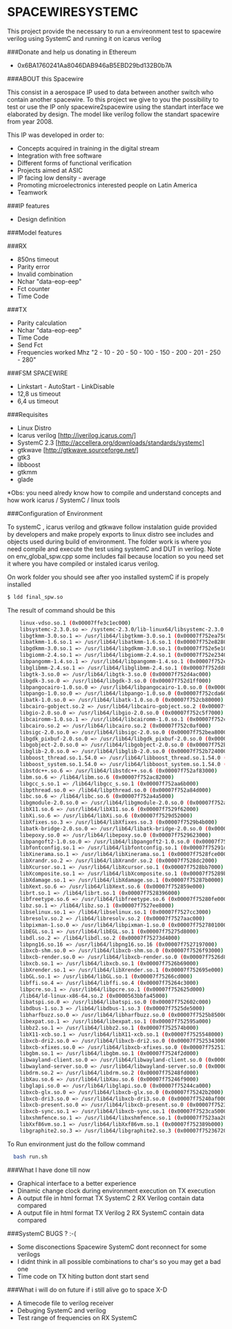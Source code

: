 # SPACEWIRESYSTEMC
This project provide the necessary to run a envireonment test to spacewire verilog using SystemC and running it on icarus verilog

###Donate and help us donating in Ethereum

 - 0x6BA1760241Aa8046DAB946aB5EBD29bd132B0b7A

###ABOUT this Spacewire

This consist in a aerospace IP used to data between another switch who contain another spacewire. To this project we give to you the possibility to test or use the IP only spacewire2spacewire using the standart interface we elaborated by design. The model like verilog follow the standart spacewire from year 2008.

 This IP was developed in order to:

  - Concepts acquired in training in the digital stream
  - Integration with free software
  - Different forms of functional verification
  - Projects aimed at ASIC
  - IP facing low density - average
  - Promoting microelectronics interested people on Latin America
  - Teamwork

###IP features
 - Design definition

###Model features

###RX 
 - 850ns timeout
 - Parity error
 - Invalid combination
 - Nchar "data-eop-eep"
 - Fct counter
 - Time Code

###TX 
 - Parity calculation
 - Nchar "data-eop-eep"
 - Time Code
 - Send Fct
 - Frequencies worked Mhz "2 - 10 - 20 - 50 - 100 - 150 - 200 - 201 - 250 - 280"

###FSM SPACEWIRE
 - Linkstart - AutoStart - LinkDisable
 - 12,8 us timeout
 - 6,4  us timeout

###Requisites

 - Linux Distro
 - Icarus verilog [http://iverilog.icarus.com/]
 - SystemC 2.3 [http://accellera.org/downloads/standards/systemc]
 - gtkwave [http://gtkwave.sourceforge.net/]
 - gtk3
 - libboost
 - gtkmm
 - glade

*Obs: you need alredy know how to compile and understand concepts and how work icarus / SystemC / linux tools

###Configuration of Environment

To systemC , icarus verilog and gtkwave follow instalation guide provided by developers and make propely exports to linux distro see includes and objects used during build of environment. The folder work is where you need compile and execute the test using systemC and DUT in verilog. Note on env_global_spw.cpp some includes fail because location so you need set it where you have compiled or instaled icarus verilog. 

On work folder you should see after yoo installed systemC if is propely installed

```sh
$ ldd final_spw.so
```

The result of command should be this 

```sh
	linux-vdso.so.1 (0x00007ffe3c1ec000)
	libsystemc-2.3.0.so => /systemc-2.3.0/lib-linux64/libsystemc-2.3.0.so (0x00007f752f1ef000)
	libgtkmm-3.0.so.1 => /usr/lib64/libgtkmm-3.0.so.1 (0x00007f752ea75000)
	libatkmm-1.6.so.1 => /usr/lib64/libatkmm-1.6.so.1 (0x00007f752e828000)
	libgdkmm-3.0.so.1 => /usr/lib64/libgdkmm-3.0.so.1 (0x00007f752e5e1000)
	libgiomm-2.4.so.1 => /usr/lib64/libgiomm-2.4.so.1 (0x00007f752e234000)
	libpangomm-1.4.so.1 => /usr/lib64/libpangomm-1.4.so.1 (0x00007f752e006000)
	libglibmm-2.4.so.1 => /usr/lib64/libglibmm-2.4.so.1 (0x00007f752dd8c000)
	libgtk-3.so.0 => /usr/lib64/libgtk-3.so.0 (0x00007f752d4ac000)
	libgdk-3.so.0 => /usr/lib64/libgdk-3.so.0 (0x00007f752d1ff000)
	libpangocairo-1.0.so.0 => /usr/lib64/libpangocairo-1.0.so.0 (0x00007f752cff2000)
	libpango-1.0.so.0 => /usr/lib64/libpango-1.0.so.0 (0x00007f752cda6000)
	libatk-1.0.so.0 => /usr/lib64/libatk-1.0.so.0 (0x00007f752cb80000)
	libcairo-gobject.so.2 => /usr/lib64/libcairo-gobject.so.2 (0x00007f752c977000)
	libgio-2.0.so.0 => /usr/lib64/libgio-2.0.so.0 (0x00007f752c5f7000)
	libcairomm-1.0.so.1 => /usr/lib64/libcairomm-1.0.so.1 (0x00007f752c3d1000)
	libcairo.so.2 => /usr/lib64/libcairo.so.2 (0x00007f752c0af000)
	libsigc-2.0.so.0 => /usr/lib64/libsigc-2.0.so.0 (0x00007f752bea8000)
	libgdk_pixbuf-2.0.so.0 => /usr/lib64/libgdk_pixbuf-2.0.so.0 (0x00007f752bc85000)
	libgobject-2.0.so.0 => /usr/lib64/libgobject-2.0.so.0 (0x00007f752ba34000)
	libglib-2.0.so.0 => /usr/lib64/libglib-2.0.so.0 (0x00007f752b724000)
	libboost_thread.so.1.54.0 => /usr/lib64/libboost_thread.so.1.54.0 (0x00007f752b50c000)
	libboost_system.so.1.54.0 => /usr/lib64/libboost_system.so.1.54.0 (0x00007f752b308000)
	libstdc++.so.6 => /usr/lib64/libstdc++.so.6 (0x00007f752af83000)
	libm.so.6 => /lib64/libm.so.6 (0x00007f752ac82000)
	libgcc_s.so.1 => /lib64/libgcc_s.so.1 (0x00007f752aa6b000)
	libpthread.so.0 => /lib64/libpthread.so.0 (0x00007f752a84d000)
	libc.so.6 => /lib64/libc.so.6 (0x00007f752a4a5000)
	libgmodule-2.0.so.0 => /usr/lib64/libgmodule-2.0.so.0 (0x00007f752a2a0000)
	libX11.so.6 => /usr/lib64/libX11.so.6 (0x00007f7529f62000)
	libXi.so.6 => /usr/lib64/libXi.so.6 (0x00007f7529d52000)
	libXfixes.so.3 => /usr/lib64/libXfixes.so.3 (0x00007f7529b4b000)
	libatk-bridge-2.0.so.0 => /usr/lib64/libatk-bridge-2.0.so.0 (0x00007f752991d000)
	libepoxy.so.0 => /usr/lib64/libepoxy.so.0 (0x00007f7529623000)
	libpangoft2-1.0.so.0 => /usr/lib64/libpangoft2-1.0.so.0 (0x00007f752940e000)
	libfontconfig.so.1 => /usr/lib64/libfontconfig.so.1 (0x00007f75291d1000)
	libXinerama.so.1 => /usr/lib64/libXinerama.so.1 (0x00007f7528fce000)
	libXrandr.so.2 => /usr/lib64/libXrandr.so.2 (0x00007f7528dc2000)
	libXcursor.so.1 => /usr/lib64/libXcursor.so.1 (0x00007f7528bb7000)
	libXcomposite.so.1 => /usr/lib64/libXcomposite.so.1 (0x00007f75289b4000)
	libXdamage.so.1 => /usr/lib64/libXdamage.so.1 (0x00007f75287b0000)
	libXext.so.6 => /usr/lib64/libXext.so.6 (0x00007f752859e000)
	librt.so.1 => /lib64/librt.so.1 (0x00007f7528396000)
	libfreetype.so.6 => /usr/lib64/libfreetype.so.6 (0x00007f75280fe000)
	libz.so.1 => /lib64/libz.so.1 (0x00007f7527ee8000)
	libselinux.so.1 => /lib64/libselinux.so.1 (0x00007f7527cc3000)
	libresolv.so.2 => /lib64/libresolv.so.2 (0x00007f7527aac000)
	libpixman-1.so.0 => /usr/lib64/libpixman-1.so.0 (0x00007f7527801000)
	libEGL.so.1 => /usr/lib64/libEGL.so.1 (0x00007f75275d8000)
	libdl.so.2 => /lib64/libdl.so.2 (0x00007f75273d4000)
	libpng16.so.16 => /usr/lib64/libpng16.so.16 (0x00007f7527197000)
	libxcb-shm.so.0 => /usr/lib64/libxcb-shm.so.0 (0x00007f7526f93000)
	libxcb-render.so.0 => /usr/lib64/libxcb-render.so.0 (0x00007f7526d89000)
	libxcb.so.1 => /usr/lib64/libxcb.so.1 (0x00007f7526b69000)
	libXrender.so.1 => /usr/lib64/libXrender.so.1 (0x00007f752695e000)
	libGL.so.1 => /usr/lib64/libGL.so.1 (0x00007f75266cd000)
	libffi.so.4 => /usr/lib64/libffi.so.4 (0x00007f75264c3000)
	libpcre.so.1 => /usr/lib64/libpcre.so.1 (0x00007f752625d000)
	/lib64/ld-linux-x86-64.so.2 (0x0000563bbfa45000)
	libatspi.so.0 => /usr/lib64/libatspi.so.0 (0x00007f752602c000)
	libdbus-1.so.3 => /lib64/libdbus-1.so.3 (0x00007f7525de5000)
	libharfbuzz.so.0 => /usr/lib64/libharfbuzz.so.0 (0x00007f7525b85000)
	libexpat.so.1 => /usr/lib64/libexpat.so.1 (0x00007f752595a000)
	libbz2.so.1 => /usr/lib64/libbz2.so.1 (0x00007f752574b000)
	libX11-xcb.so.1 => /usr/lib64/libX11-xcb.so.1 (0x00007f7525548000)
	libxcb-dri2.so.0 => /usr/lib64/libxcb-dri2.so.0 (0x00007f7525343000)
	libxcb-xfixes.so.0 => /usr/lib64/libxcb-xfixes.so.0 (0x00007f752513c000)
	libgbm.so.1 => /usr/lib64/libgbm.so.1 (0x00007f7524f2d000)
	libwayland-client.so.0 => /usr/lib64/libwayland-client.so.0 (0x00007f7524d1f000)
	libwayland-server.so.0 => /usr/lib64/libwayland-server.so.0 (0x00007f7524b0d000)
	libdrm.so.2 => /usr/lib64/libdrm.so.2 (0x00007f75248fd000)
	libXau.so.6 => /usr/lib64/libXau.so.6 (0x00007f75246f9000)
	libglapi.so.0 => /usr/lib64/libglapi.so.0 (0x00007f75244ca000)
	libxcb-glx.so.0 => /usr/lib64/libxcb-glx.so.0 (0x00007f75242b2000)
	libxcb-dri3.so.0 => /usr/lib64/libxcb-dri3.so.0 (0x00007f75240af000)
	libxcb-present.so.0 => /usr/lib64/libxcb-present.so.0 (0x00007f7523eab000)
	libxcb-sync.so.1 => /usr/lib64/libxcb-sync.so.1 (0x00007f7523ca5000)
	libxshmfence.so.1 => /usr/lib64/libxshmfence.so.1 (0x00007f7523aa2000)
	libXxf86vm.so.1 => /usr/lib64/libXxf86vm.so.1 (0x00007f752389b000)
	libgraphite2.so.3 => /usr/lib64/libgraphite2.so.3 (0x00007f7523672000)
```

To Run environment just do the follow command

```sh
  bash run.sh
```
###What I have done till now

 - Graphical interface to a better experience 
 - Dinamic change clock during environment execution on TX execution
 - A output file in html format TX SystemC 2 RX Verilog contain data compared 
 - A output file in html format TX Verilog 2 RX SystemC contain data compared 

###SystemC BUGS ? :-(

 - Some disconections Spacewire SystemC dont reconnect for some verilogs
 - I didnt think in all possible combinations to char's so you may get a bad one 
 - Time code on TX hiting button dont start send 

###What i will do on future if i still alive go to space X-D

 - A timecode file to verilog receiver
 - Debuging SystemC and verilog
 - Test range of frequencies on RX SystemC
